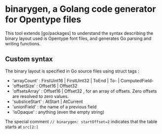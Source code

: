 # binarygen, a Golang code generator for Opentype files 

This tool extends [go/packages] to understand the syntax describing
the binary layout used is Opentype font files, and generates Go parsing and writing functions.
 
## Custom syntax 

The binary layout is specified in Go source files using struct tags :

- 'arrayCount' : FirstUint16 | FirstUint32 | ToEnd | To-<XXX> | ComputedField-<XXX>
- 'offsetSize' : Offset16 | Offset32
- 'offsetsArray' : Offset16 | Offset32 , for an array of offsets. Zero offsets are resolved to zero values.
- 'subsliceStart' : AtStart | AtCurrent
- 'unionField' : the name of a previous field 
- 'isOpaque' : anything (even the empty string)

The special comment `// binarygen: startOffset=2` indicates that the table starts at `src[2:]`